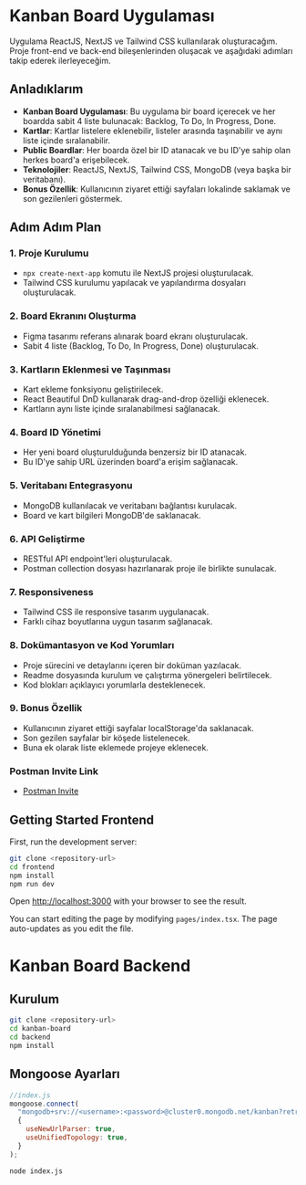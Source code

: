# Kanban Board Uygulaması

Uygulama ReactJS, NextJS ve Tailwind CSS kullanılarak oluşturacağım. Proje front-end ve back-end bileşenlerinden oluşacak ve aşağıdaki adımları takip ederek ilerleyeceğim.

## Anladıklarım

- **Kanban Board Uygulaması**: Bu uygulama bir board içerecek ve her boardda sabit 4 liste bulunacak: Backlog, To Do, In Progress, Done.
- **Kartlar**: Kartlar listelere eklenebilir, listeler arasında taşınabilir ve aynı liste içinde sıralanabilir.
- **Public Boardlar**: Her boarda özel bir ID atanacak ve bu ID'ye sahip olan herkes board'a erişebilecek.
- **Teknolojiler**: ReactJS, NextJS, Tailwind CSS, MongoDB (veya başka bir veritabanı).
- **Bonus Özellik**: Kullanıcının ziyaret ettiği sayfaları lokalinde saklamak ve son gezilenleri göstermek.

## Adım Adım Plan

### 1. Proje Kurulumu

- `npx create-next-app` komutu ile NextJS projesi oluşturulacak.
- Tailwind CSS kurulumu yapılacak ve yapılandırma dosyaları oluşturulacak.

### 2. Board Ekranını Oluşturma

- Figma tasarımı referans alınarak board ekranı oluşturulacak.
- Sabit 4 liste (Backlog, To Do, In Progress, Done) oluşturulacak.

### 3. Kartların Eklenmesi ve Taşınması

- Kart ekleme fonksiyonu geliştirilecek.
- React Beautiful DnD kullanarak drag-and-drop özelliği eklenecek.
- Kartların aynı liste içinde sıralanabilmesi sağlanacak.

### 4. Board ID Yönetimi

- Her yeni board oluşturulduğunda benzersiz bir ID atanacak.
- Bu ID'ye sahip URL üzerinden board'a erişim sağlanacak.

### 5. Veritabanı Entegrasyonu

- MongoDB kullanılacak ve veritabanı bağlantısı kurulacak.
- Board ve kart bilgileri MongoDB'de saklanacak.

### 6. API Geliştirme

- RESTful API endpoint'leri oluşturulacak.
- Postman collection dosyası hazırlanarak proje ile birlikte sunulacak.

### 7. Responsiveness

- Tailwind CSS ile responsive tasarım uygulanacak.
- Farklı cihaz boyutlarına uygun tasarım sağlanacak.

### 8. Dokümantasyon ve Kod Yorumları

- Proje sürecini ve detaylarını içeren bir doküman yazılacak.
- Readme dosyasında kurulum ve çalıştırma yönergeleri belirtilecek.
- Kod blokları açıklayıcı yorumlarla desteklenecek.

### 9. Bonus Özellik

- Kullanıcının ziyaret ettiği sayfalar localStorage'da saklanacak.
- Son gezilen sayfalar bir köşede listelenecek.
- Buna ek olarak liste eklemede projeye eklenecek.

### Postman Invite Link

- [Postman Invite](https://app.getpostman.com/join-team?invite_code=80766f877742e206f9f99da95d8e7725&target_code=8d82f1bb6668dccea6f7d145328aa3d0)

## Getting Started Frontend

First, run the development server:

```bash
git clone <repository-url>
cd frontend
npm install
npm run dev
```

Open [http://localhost:3000](http://localhost:3000) with your browser to see the result.

You can start editing the page by modifying `pages/index.tsx`. The page auto-updates as you edit the file.

# Kanban Board Backend

## Kurulum

```bash
git clone <repository-url>
cd kanban-board
cd backend
npm install
```

## Mongoose Ayarları

```js
//index.js
mongoose.connect(
  "mongodb+srv://<username>:<password>@cluster0.mongodb.net/kanban?retryWrites=true&w=majority&appName=Cluster0",
  {
    useNewUrlParser: true,
    useUnifiedTopology: true,
  }
);
```

```bash
node index.js
```
